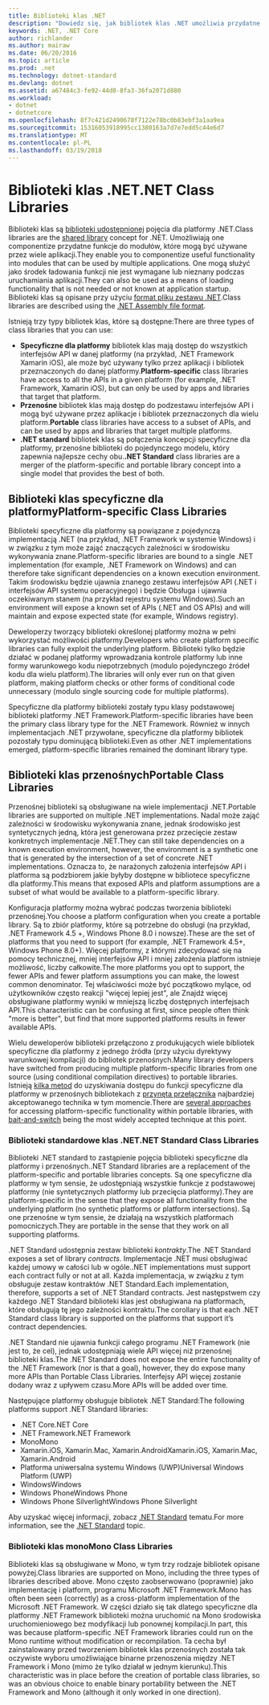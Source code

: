 ```yaml
---
title: Biblioteki klas .NET
description: "Dowiedz się, jak bibliotek klas .NET umożliwia przydatne funkcje grupy do modułów, które mogą być używane przez wiele aplikacji."
keywords: .NET, .NET Core
author: richlander
ms.author: mairaw
ms.date: 06/20/2016
ms.topic: article
ms.prod: .net
ms.technology: dotnet-standard
ms.devlang: dotnet
ms.assetid: a67484c3-fe92-44d8-8fa3-36fa2071d880
ms.workload:
- dotnet
- dotnetcore
ms.openlocfilehash: 8f7c421d2490678f7122e78bc0b83ebf3a1aa9ea
ms.sourcegitcommit: 15316053918995cc1380163a7d7e7edd5c44e6d7
ms.translationtype: MT
ms.contentlocale: pl-PL
ms.lasthandoff: 03/19/2018
---
```

# <a name="net-class-libraries"></a><span data-ttu-id="2da79-104">Biblioteki klas .NET</span><span class="sxs-lookup"><span data-stu-id="2da79-104">.NET Class Libraries</span></span>

<span data-ttu-id="2da79-105">Biblioteki klas są [biblioteki udostępnionej](http://en.wikipedia.org/wiki/Library_%28computing%29#Shared_libraries) pojęcia dla platformy .NET.</span><span class="sxs-lookup"><span data-stu-id="2da79-105">Class libraries are the [shared library](http://en.wikipedia.org/wiki/Library_%28computing%29#Shared_libraries) concept for .NET.</span></span> <span data-ttu-id="2da79-106">Umożliwiają one componentize przydatne funkcje do modułów, które mogą być używane przez wiele aplikacji.</span><span class="sxs-lookup"><span data-stu-id="2da79-106">They enable you to componentize useful functionality into modules that can be used by multiple applications.</span></span> <span data-ttu-id="2da79-107">One mogą służyć jako środek ładowania funkcji nie jest wymagane lub nieznany podczas uruchamiania aplikacji.</span><span class="sxs-lookup"><span data-stu-id="2da79-107">They can also be used as a means of loading functionality that is not needed or not known at application startup.</span></span> <span data-ttu-id="2da79-108">Biblioteki klas są opisane przy użyciu [format pliku zestawu .NET](assembly-format.md).</span><span class="sxs-lookup"><span data-stu-id="2da79-108">Class libraries are described using the [.NET Assembly file format](assembly-format.md).</span></span>

<span data-ttu-id="2da79-109">Istnieją trzy typy bibliotek klas, które są dostępne:</span><span class="sxs-lookup"><span data-stu-id="2da79-109">There are three types of class libraries that you can use:</span></span>

*   <span data-ttu-id="2da79-110">**Specyficzne dla platformy** bibliotek klas mają dostęp do wszystkich interfejsów API w danej platformy (na przykład, .NET Framework Xamarin iOS), ale może być używany tylko przez aplikacji i bibliotek przeznaczonych do danej platformy.</span><span class="sxs-lookup"><span data-stu-id="2da79-110">**Platform-specific** class libraries have access to all the APIs in a given platform (for example, .NET Framework, Xamarin iOS), but can only be used by apps and libraries that target that platform.</span></span>
*   <span data-ttu-id="2da79-111">**Przenośne** bibliotek klas mają dostęp do podzestawu interfejsów API i mogą być używane przez aplikacje i bibliotek przeznaczonych dla wielu platform.</span><span class="sxs-lookup"><span data-stu-id="2da79-111">**Portable** class libraries have access to a subset of APIs, and can be used by apps and libraries that target multiple platforms.</span></span>
*   <span data-ttu-id="2da79-112">**.NET standard** bibliotek klas są połączenia koncepcji specyficzne dla platformy, przenośne biblioteki do pojedynczego modelu, który zapewnia najlepsze cechy obu.</span><span class="sxs-lookup"><span data-stu-id="2da79-112">**.NET Standard** class libraries are a merger of the platform-specific and portable library concept into a single model that provides the best of both.</span></span>

## <a name="platform-specific-class-libraries"></a><span data-ttu-id="2da79-113">Biblioteki klas specyficzne dla platformy</span><span class="sxs-lookup"><span data-stu-id="2da79-113">Platform-specific Class Libraries</span></span>

<span data-ttu-id="2da79-114">Biblioteki specyficzne dla platformy są powiązane z pojedynczą implementacją .NET (na przykład, .NET Framework w systemie Windows) i w związku z tym może zająć znaczących zależności w środowisku wykonywania znane.</span><span class="sxs-lookup"><span data-stu-id="2da79-114">Platform-specific libraries are bound to a single .NET implementation (for example, .NET Framework on Windows) and can therefore take significant dependencies on a known execution environment.</span></span> <span data-ttu-id="2da79-115">Takim środowisku będzie ujawnia znanego zestawu interfejsów API (.NET i interfejsów API systemu operacyjnego) i będzie Obsługa i ujawnia oczekiwanym stanem (na przykład rejestru systemu Windows).</span><span class="sxs-lookup"><span data-stu-id="2da79-115">Such an environment will expose a known set of APIs (.NET and OS APIs) and will maintain and expose expected state (for example, Windows registry).</span></span>

<span data-ttu-id="2da79-116">Deweloperzy tworzący biblioteki określonej platformy można w pełni wykorzystać możliwości platformy.</span><span class="sxs-lookup"><span data-stu-id="2da79-116">Developers who create platform specific libraries can fully exploit the underlying platform.</span></span> <span data-ttu-id="2da79-117">Biblioteki tylko będzie działać w podanej platformy wprowadzania kontrole platformy lub inne formy warunkowego kodu niepotrzebnych (modulo pojedynczego źródeł kodu dla wielu platform).</span><span class="sxs-lookup"><span data-stu-id="2da79-117">The libraries will only ever run on that given platform, making platform checks or other forms of conditional code unnecessary (modulo single sourcing code for multiple platforms).</span></span>

<span data-ttu-id="2da79-118">Specyficzne dla platformy biblioteki zostały typu klasy podstawowej biblioteki platformy .NET Framework.</span><span class="sxs-lookup"><span data-stu-id="2da79-118">Platform-specific libraries have been the primary class library type for the .NET Framework.</span></span> <span data-ttu-id="2da79-119">Również w innych implementacjach .NET przywołane, specyficzne dla platformy bibliotek pozostały typu dominującą biblioteki.</span><span class="sxs-lookup"><span data-stu-id="2da79-119">Even as other .NET implementations emerged, platform-specific libraries remained the dominant library type.</span></span>

## <a name="portable-class-libraries"></a><span data-ttu-id="2da79-120">Biblioteki klas przenośnych</span><span class="sxs-lookup"><span data-stu-id="2da79-120">Portable Class Libraries</span></span>

<span data-ttu-id="2da79-121">Przenośnej biblioteki są obsługiwane na wiele implementacji .NET.</span><span class="sxs-lookup"><span data-stu-id="2da79-121">Portable libraries are supported on multiple .NET implementations.</span></span> <span data-ttu-id="2da79-122">Nadal może zająć zależności w środowisku wykonywania znane, jednak środowisko jest syntetycznych jedną, która jest generowana przez przecięcie zestaw konkretnych implementacje .NET.</span><span class="sxs-lookup"><span data-stu-id="2da79-122">They can still take dependencies on a known execution environment, however, the environment is a synthetic one that is generated by the intersection of a set of concrete .NET implementations.</span></span> <span data-ttu-id="2da79-123">Oznacza to, że narażonych założenia interfejsów API i platforma są podzbiorem jakie byłyby dostępne w bibliotece specyficzne dla platformy.</span><span class="sxs-lookup"><span data-stu-id="2da79-123">This means that exposed APIs and platform assumptions are a subset of what would be available to a platform-specific library.</span></span>

<span data-ttu-id="2da79-124">Konfiguracja platformy można wybrać podczas tworzenia biblioteki przenośnej.</span><span class="sxs-lookup"><span data-stu-id="2da79-124">You choose a platform configuration when you create a portable library.</span></span> <span data-ttu-id="2da79-125">Są to zbiór platformy, które są potrzebne do obsługi (na przykład, .NET Framework 4.5 +, Windows Phone 8.0 i nowsze).</span><span class="sxs-lookup"><span data-stu-id="2da79-125">These are the set of platforms that you need to support (for example, .NET Framework 4.5+, Windows Phone 8.0+).</span></span> <span data-ttu-id="2da79-126">Więcej platformy, z którymi zdecydować się na pomocy technicznej, mniej interfejsów API i mniej założenia platform istnieje możliwość, liczby całkowite.</span><span class="sxs-lookup"><span data-stu-id="2da79-126">The more platforms you opt to support, the fewer APIs and fewer platform assumptions you can make, the lowest common denominator.</span></span> <span data-ttu-id="2da79-127">Tej właściwości może być początkowo mylące, od użytkowników często reakcji "więcej lepiej jest", ale Znajdź więcej obsługiwane platformy wyniki w mniejszą liczbę dostępnych interfejsach API.</span><span class="sxs-lookup"><span data-stu-id="2da79-127">This characteristic can be confusing at first, since people often think "more is better", but find that more supported platforms results in fewer available APIs.</span></span>

<span data-ttu-id="2da79-128">Wielu deweloperów biblioteki przełączono z produkujących wiele bibliotek specyficzne dla platformy z jednego źródła (przy użyciu dyrektywy warunkowej kompilacji) do bibliotek przenośnych.</span><span class="sxs-lookup"><span data-stu-id="2da79-128">Many library developers have switched from producing multiple platform-specific libraries from one source (using conditional compilation directives) to portable libraries.</span></span> <span data-ttu-id="2da79-129">Istnieją [kilka metod](http://blog.stephencleary.com/2012/11/portable-class-library-enlightenment.html) do uzyskiwania dostępu do funkcji specyficzne dla platformy w przenośnych bibliotekach z [przynęta przełącznika](http://log.paulbetts.org/the-bait-and-switch-pcl-trick/) najbardziej akceptowanego technika w tym momencie.</span><span class="sxs-lookup"><span data-stu-id="2da79-129">There are [several approaches](http://blog.stephencleary.com/2012/11/portable-class-library-enlightenment.html) for accessing platform-specific functionality within portable libraries, with [bait-and-switch](http://log.paulbetts.org/the-bait-and-switch-pcl-trick/) being the most widely accepted technique at this point.</span></span>

### <a name="net-standard-class-libraries"></a><span data-ttu-id="2da79-130">Biblioteki standardowe klas .NET</span><span class="sxs-lookup"><span data-stu-id="2da79-130">.NET Standard Class Libraries</span></span>

<span data-ttu-id="2da79-131">Biblioteki .NET standard to zastąpienie pojęcia biblioteki specyficzne dla platformy i przenośnych.</span><span class="sxs-lookup"><span data-stu-id="2da79-131">.NET Standard libraries are a replacement of the platform-specific and portable libraries concepts.</span></span> <span data-ttu-id="2da79-132">Są one specyficzne dla platformy w tym sensie, że udostępniają wszystkie funkcje z podstawowej platformy (nie syntetycznych platformy lub przecięcia platformy).</span><span class="sxs-lookup"><span data-stu-id="2da79-132">They are platform-specific in the sense that they expose all functionality from the underlying platform (no synthetic platforms or platform intersections).</span></span> <span data-ttu-id="2da79-133">Są one przenośne w tym sensie, że działają na wszystkich platformach pomocniczych.</span><span class="sxs-lookup"><span data-stu-id="2da79-133">They are portable in the sense that they work on all supporting platforms.</span></span>

<span data-ttu-id="2da79-134">.NET Standard udostępnia zestaw biblioteki _kontrakty_.</span><span class="sxs-lookup"><span data-stu-id="2da79-134">The .NET Standard exposes a set of library _contracts_.</span></span> <span data-ttu-id="2da79-135">Implementacje .NET musi obsługiwać każdej umowy w całości lub w ogóle.</span><span class="sxs-lookup"><span data-stu-id="2da79-135">.NET implementations must support each contract fully or not at all.</span></span> <span data-ttu-id="2da79-136">Każda implementacja, w związku z tym obsługuje zestaw kontraktów .NET Standard.</span><span class="sxs-lookup"><span data-stu-id="2da79-136">Each implementation, therefore, supports a set of .NET Standard contracts.</span></span> <span data-ttu-id="2da79-137">Jest następstwem czy każdego .NET Standard biblioteki klas jest obsługiwana na platformach, które obsługują tę jego zależności kontraktu.</span><span class="sxs-lookup"><span data-stu-id="2da79-137">The corollary is that each .NET Standard class library is supported on the platforms that support it’s contract dependencies.</span></span>

<span data-ttu-id="2da79-138">.NET Standard nie ujawnia funkcji całego programu .NET Framework (nie jest to, że cel), jednak udostępniają wiele API więcej niż przenośnej biblioteki klas.</span><span class="sxs-lookup"><span data-stu-id="2da79-138">The .NET Standard does not expose the entire functionality of the .NET Framework (nor is that a goal), however, they do expose many more APIs than Portable Class Libraries.</span></span> <span data-ttu-id="2da79-139">Interfejsy API więcej zostanie dodany wraz z upływem czasu.</span><span class="sxs-lookup"><span data-stu-id="2da79-139">More APIs will be added over time.</span></span>

<span data-ttu-id="2da79-140">Następujące platformy obsługuje bibliotek .NET Standard:</span><span class="sxs-lookup"><span data-stu-id="2da79-140">The following platforms support .NET Standard libraries:</span></span>

* <span data-ttu-id="2da79-141">.NET Core</span><span class="sxs-lookup"><span data-stu-id="2da79-141">.NET Core</span></span>
* <span data-ttu-id="2da79-142">.NET Framework</span><span class="sxs-lookup"><span data-stu-id="2da79-142">.NET Framework</span></span>
* <span data-ttu-id="2da79-143">Mono</span><span class="sxs-lookup"><span data-stu-id="2da79-143">Mono</span></span>
* <span data-ttu-id="2da79-144">Xamarin.iOS, Xamarin.Mac, Xamarin.Android</span><span class="sxs-lookup"><span data-stu-id="2da79-144">Xamarin.iOS, Xamarin.Mac, Xamarin.Android</span></span>
* <span data-ttu-id="2da79-145">Platforma uniwersalna systemu Windows (UWP)</span><span class="sxs-lookup"><span data-stu-id="2da79-145">Universal Windows Platform (UWP)</span></span>
* <span data-ttu-id="2da79-146">Windows</span><span class="sxs-lookup"><span data-stu-id="2da79-146">Windows</span></span>
* <span data-ttu-id="2da79-147">Windows Phone</span><span class="sxs-lookup"><span data-stu-id="2da79-147">Windows Phone</span></span>
* <span data-ttu-id="2da79-148">Windows Phone Silverlight</span><span class="sxs-lookup"><span data-stu-id="2da79-148">Windows Phone Silverlight</span></span>

<span data-ttu-id="2da79-149">Aby uzyskać więcej informacji, zobacz [.NET Standard](net-standard.md) tematu.</span><span class="sxs-lookup"><span data-stu-id="2da79-149">For more information, see the [.NET Standard](net-standard.md) topic.</span></span>

### <a name="mono-class-libraries"></a><span data-ttu-id="2da79-150">Biblioteki klas mono</span><span class="sxs-lookup"><span data-stu-id="2da79-150">Mono Class Libraries</span></span>

<span data-ttu-id="2da79-151">Biblioteki klas są obsługiwane w Mono, w tym trzy rodzaje bibliotek opisane powyżej.</span><span class="sxs-lookup"><span data-stu-id="2da79-151">Class libraries are supported on Mono, including the three types of libraries described above.</span></span> <span data-ttu-id="2da79-152">Mono często zaobserwowano (poprawnie) jako implementację i platform, programu Microsoft .NET Framework.</span><span class="sxs-lookup"><span data-stu-id="2da79-152">Mono has often been seen (correctly) as a cross-platform implementation of the Microsoft .NET Framework.</span></span> <span data-ttu-id="2da79-153">W części działo się tak dlatego specyficzne dla platformy .NET Framework biblioteki można uruchomić na Mono środowiska uruchomieniowego bez modyfikacji lub ponownej kompilacji.</span><span class="sxs-lookup"><span data-stu-id="2da79-153">In part, this was because platform-specific .NET Framework libraries could run on the Mono runtime without modification or recompilation.</span></span> <span data-ttu-id="2da79-154">Ta cecha był zainstalowany przed tworzeniem bibliotek klas przenośnych została tak oczywiste wyboru umożliwiające binarne przenoszenia między .NET Framework i Mono (mimo że tylko działał w jednym kierunku).</span><span class="sxs-lookup"><span data-stu-id="2da79-154">This characteristic was in place before the creation of portable class libraries, so was an obvious choice to enable binary portability between the .NET Framework and Mono (although it only worked in one direction).</span></span>
